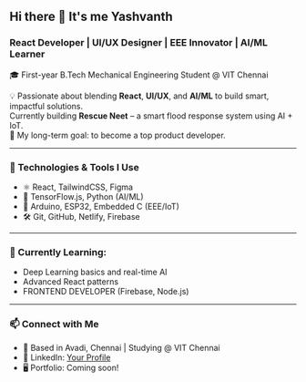 ## Hi there 👋  It's me Yashvanth

### React Developer | UI/UX Designer | EEE Innovator | AI/ML Learner  
🎓 First-year B.Tech Mechanical Engineering Student @ VIT Chennai

💡 Passionate about blending **React**, **UI/UX**, and **AI/ML** to build smart, impactful solutions.  
Currently building **Rescue Neet** – a smart flood response system using AI + IoT.  
🎯 My long-term goal: to become a top product developer.

---

### 🔧 Technologies & Tools I Use
- ⚛️ React, TailwindCSS, Figma
- 🤖 TensorFlow.js, Python (AI/ML)
- 🔌 Arduino, ESP32, Embedded C (EEE/IoT)
- 🛠️ Git, GitHub, Netlify, Firebase

---

### 🌱 Currently Learning:
- Deep Learning basics and real-time AI
- Advanced React patterns
- FRONTEND DEVELOPER (Firebase, Node.js)

---

### 📫 Connect with Me
- 📍 Based in Avadi, Chennai | Studying @ VIT Chennai
- 🔗 LinkedIn: [Your Profile](https://linkedin.com/in/YOUR_LINK)
- 🖥️ Portfolio: Coming soon!
   
  
  

